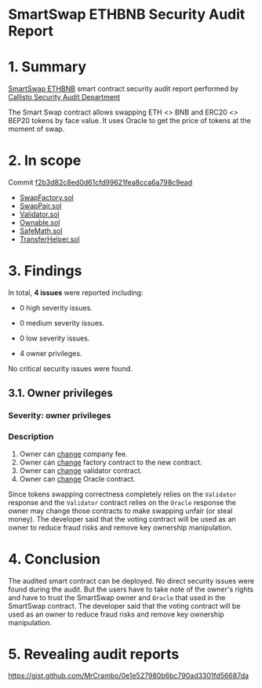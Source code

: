 # SmartSwap ETHBNB Security Audit Report

# 1. Summary

[SmartSwap ETHBNB](https://github.com/ezo-network/SmartSwap/tree/main/BNBETH) smart contract security audit report performed by [Callisto Security Audit Department](https://github.com/EthereumCommonwealth/Auditing)

The Smart Swap contract allows swapping ETH <> BNB and ERC20 <> BEP20 tokens by face value. It uses Oracle to get the price of tokens at the moment of swap.

# 2. In scope

Commit [f2b3d82c8ed0d61cfd99621fea8cca6a798c9ead](https://github.com/ezo-network/SmartSwap/tree/f2b3d82c8ed0d61cfd99621fea8cca6a798c9ead/BNBETH)


- [SwapFactory.sol](https://github.com/ezo-network/SmartSwap/blob/f2b3d82c8ed0d61cfd99621fea8cca6a798c9ead/BNBETH/SwapFactory.sol)
- [SwapPair.sol](https://github.com/ezo-network/SmartSwap/blob/f2b3d82c8ed0d61cfd99621fea8cca6a798c9ead/BNBETH/SwapPair.sol)
- [Validator.sol](https://github.com/ezo-network/SmartSwap/blob/f2b3d82c8ed0d61cfd99621fea8cca6a798c9ead/BNBETH/Validator.sol)
- [Ownable.sol](https://github.com/ezo-network/SmartSwap/blob/f2b3d82c8ed0d61cfd99621fea8cca6a798c9ead/BNBETH/Ownable.sol)
- [SafeMath.sol](https://github.com/ezo-network/SmartSwap/blob/f2b3d82c8ed0d61cfd99621fea8cca6a798c9ead/BNBETH/SafeMath.sol)
- [TransferHelper.sol](https://github.com/ezo-network/SmartSwap/blob/f2b3d82c8ed0d61cfd99621fea8cca6a798c9ead/BNBETH/TransferHelper.sol)
 

# 3. Findings

In total, **4 issues** were reported including:

- 0 high severity issues.

- 0 medium severity issues.

- 0 low severity issues.

- 4 owner privileges.

No critical security issues were found.

## 3.1. Owner privileges

### Severity: owner privileges

### Description

1. Owner can [change](https://github.com/ezo-network/SmartSwap/blob/f2b3d82c8ed0d61cfd99621fea8cca6a798c9ead/BNBETH/SwapFactory.sol#L98) company fee.
2. Owner can [change](https://github.com/ezo-network/SmartSwap/blob/f2b3d82c8ed0d61cfd99621fea8cca6a798c9ead/BNBETH/SwapFactory.sol#L131) factory contract to the new contract.
3. Owner can [change](https://github.com/ezo-network/SmartSwap/blob/f2b3d82c8ed0d61cfd99621fea8cca6a798c9ead/BNBETH/SwapFactory.sol#L110) validator contract.
4. Owner can [change](https://github.com/ezo-network/SmartSwap/blob/f2b3d82c8ed0d61cfd99621fea8cca6a798c9ead/BNBETH/Validator.sol#L78) Oracle contract.

Since tokens swapping correctness completely relies on the `Validator` response and the `Validator` contract relies on the `Oracle` response the owner may change those contracts to make swapping unfair (or steal money).
The developer said that the voting contract will be used as an owner to reduce fraud risks and remove key ownership manipulation.

# 4. Conclusion

The audited smart contract can be deployed. No direct security issues were found during the audit. But the users have to take note of the owner's rights and have to trust the SmartSwap owner and `Oracle` that used in the SmartSwap contract. The developer said that the voting contract will be used as an owner to reduce fraud risks and remove key ownership manipulation.

# 5. Revealing audit reports

https://gist.github.com/MrCrambo/0e1e527980b6bc790ad3301fd56687da


